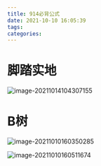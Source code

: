 ```yaml
---
title: 914必背公式
date: 2021-10-10 16:05:39
tags:
categories:
---
```






# 脚踏实地

![image-20211014104307155](https://gitee.com/simple_one1/pic/raw/master/image-20211014104307155.png)



# B树

![image-20211010160350285](https://gitee.com/simple_one1/pic/raw/master/image-20211010160350285.png)

![image-20211010160511674](https://gitee.com/simple_one1/pic/raw/master/image-20211010160511674.png)